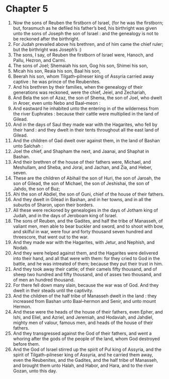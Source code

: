 # Chapter 5

1. Now the sons of Reuben the firstborn of Israel, (for he was the firstborn; but, forasmuch as he defiled his father’s bed, his birthright was given unto the sons of Joseph the son of Israel : and the genealogy is not to be reckoned after the birthright.
2. For Judah prevailed above his brethren, and of him came the chief ruler; but the birthright was Joseph’s :)
3. The sons, I say, of Reuben the firstborn of Israel were, Hanoch, and Pallu, Hezron, and Carmi.
4. The sons of Joel; Shemaiah his son, Gog his son, Shimei his son,
5. Micah his son, Reaia his son, Baal his son,
6. Beerah his son, whom Tilgath–pilneser king of Assyria carried away captive : he was prince of the Reubenites.
7. And his brethren by their families, when the genealogy of their generations was reckoned, were the chief, Jeiel, and Zechariah,
8. And Bela the son of Azaz, the son of Shema, the son of Joel, who dwelt in Aroer, even unto Nebo and Baal–meon :
9. And eastward he inhabited unto the entering in of the wilderness from the river Euphrates : because their cattle were multiplied in the land of Gilead.
10. And in the days of Saul they made war with the Hagarites, who fell by their hand : and they dwelt in their tents throughout all the east land of Gilead.
11. And the children of Gad dwelt over against them, in the land of Bashan unto Salchah :
12. Joel the chief, and Shapham the next, and Jaanai, and Shaphat in Bashan.
13. And their brethren of the house of their fathers were, Michael, and Meshullam, and Sheba, and Jorai, and Jachan, and Zia, and Heber, seven.
14. These are the children of Abihail the son of Huri, the son of Jaroah, the son of Gilead, the son of Michael, the son of Jeshishai, the son of Jahdo, the son of Buz;
15. Ahi the son of Abdiel, the son of Guni, chief of the house of their fathers.
16. And they dwelt in Gilead in Bashan, and in her towns, and in all the suburbs of Sharon, upon their borders.
17. All these were reckoned by genealogies in the days of Jotham king of Judah, and in the days of Jeroboam king of Israel.
18. The sons of Reuben, and the Gadites, and half the tribe of Manasseh, of valiant men, men able to bear buckler and sword, and to shoot with bow, and skilful in war, were four and forty thousand seven hundred and threescore, that went out to the war.
19. And they made war with the Hagarites, with Jetur, and Nephish, and Nodab.
20. And they were helped against them, and the Hagarites were delivered into their hand, and all that were with them: for they cried to God in the battle, and he was intreated of them; because they put their trust in him.
21. And they took away their cattle; of their camels fifty thousand, and of sheep two hundred and fifty thousand, and of asses two thousand, and of men an hundred thousand.
22. For there fell down many slain, because the war was of God. And they dwelt in their steads until the captivity.
23. And the children of the half tribe of Manasseh dwelt in the land : they increased from Bashan unto Baal–hermon and Senir, and unto mount Hermon.
24. And these were the heads of the house of their fathers, even Epher, and Ishi, and Eliel, and Azriel, and Jeremiah, and Hodaviah, and Jahdiel, mighty men of valour, famous men, and heads of the house of their fathers.
25. And they transgressed against the God of their fathers, and went a whoring after the gods of the people of the land, whom God destroyed before them.
26. And the God of Israel stirred up the spirit of Pul king of Assyria, and the spirit of Tilgath–pilneser king of Assyria, and he carried them away, even the Reubenites, and the Gadites, and the half tribe of Manasseh, and brought them unto Halah, and Habor, and Hara, and to the river Gozan, unto this day.

